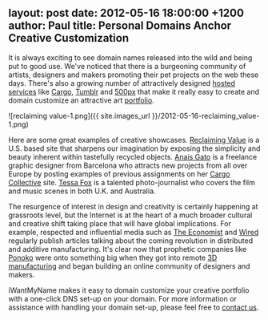 layout: post
date: 2012-05-16 18:00:00 +1200
author: Paul
title: Personal Domains Anchor Creative Customization
----

It is always exciting to see domain names released into the wild and being put to good use. We've noticed that there is a burgeoning community of artists, designers and makers promoting their pet projects on the web these days. There's also a growing number of attractively designed [hosted services](https://iwantmyname.com/services) like [Cargo](https://iwantmyname.com/services/portfolio-hosting/cargo-custom-domain), [Tumblr](https://iwantmyname.com/features/applications/custom-domain-apps/blogs/tumblr-tumblelog-easy-blog-with-own-url) and [500px](https://iwantmyname.com/blog/2012/02/photo-hosting-service-500px-increases-exposure.html) that make it really easy to create and domain customize an attractive art [portfolio](https://iwantmyname.com/services/portfolio-hosting/).

![reclaiming value-1.png]({{ site.images_url }}/2012-05-16-reclaiming_value-1.png)

Here are some great examples of creative showcases. [Reclaiming Value](http://www.reclaimingvalue.com/) is a U.S. based site that sharpens our imagination by exposing the simplicity and beauty inherent within tastefully recycled objects. [Anais Gato](http://www.anaisgato.com/) is a freelance graphic designer from Barcelona who attracts new projects from all over Europe by posting examples of previous assignments on her [Cargo Collective](http://cargocollective.com/) site. [Tessa Fox](http://tessafox.com/) is a talented photo-journalist who covers the film and music scenes in both U.K. and Australia. 

The resurgence of interest in design and creativity is certainly happening at grassroots level, but the Internet is at the heart of a much broader cultural and creative shift taking place that will have global implications. For example, respected and influential media such as [The Economist](http://www.economist.com/node/21553017) and [Wired](http://www.wired.com/wiredenterprise/2011/11/3d-printing-autodesk/) regularly publish articles talking about the coming revolution in distributed and additive manufacturing. It's clear now that prophetic companies like [Ponoko](http://www.ponoko.com/) were onto something big when they got into remote [3D manufacturing](http://www.gizmag.com/olaf-diegel-3d-printed-guitars/21787/) and began building an online community of designers and makers.

iWantMyName makes it easy to domain customize your creative portfolio with a one-click DNS set-up on your domain. For more information or assistance with handling your domain set-up, please feel free to [contact us](https://iwantmyname.com/support).
